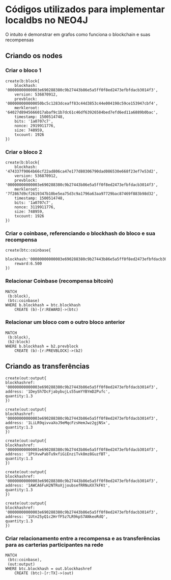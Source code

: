 # Códigos utilizados para implementar localdbs no NEO4J

O intuito é demonstrar em grafos como funciona o blockchain e suas recompensas


## Criando os nodes

### Criar o bloco 1
```
create(b:block{
    blockhash: '00000000000003e690288380c9b27443b86e5a5ff0f8ed2473efbfdacb3014f3',
    version: 536870912,
    prevblock: '000000000000050bc5c1283dceaff83c44d3853c44e004198c59ce153947cbf4',
    merkleroot: '64027d8945666017abaf9c1b7dc61c46df63926584bed7efd6ed11a6889b0bac',
    timestamp: 1500514748,
    bits: '1a0707c7',
    nonce: 2919911776,
    size: 748959,
    txcount: 1926
})
```

### Criar o bloco 2
```
create(b:block{
    blockhash: '474337f9064b66cf22ad806ca47e177d80306790dad086530e668f23ef7e53d2',
    version: 536870912,
    prevblock: '00000000000003e690288380c9b27443b86e5a5ff0f8ed2473efbfdacb3014f3',
    merkleroot: '7f2867d9cf2619347b10be5ea75d3c9a1796a63aa97729bac87469f883b98d32',
    timestamp: 1500514748,
    bits: '1a0707c7',
    nonce: 3119911776,
    size: 748959,
    txcount: 1926
})
```

### Criar o coinbase, referenciando o blockhash do bloco e sua recompensa
```
create(btc:coinbase{
	blockhash:'00000000000003e690288380c9b27443b86e5a5ff0f8ed2473efbfdacb3014f3',
	reward:6.500
})
```

### Relacionar Coinbase (recompensa bitcoin)
```
MATCH
 (b:block),
 (btc:coinbase)
WHERE b.blockhash = btc.blockhash
    CREATE (b)-[r:REWARD]->(btc)
```

### Relacionar um bloco com o outro bloco anterior
```
MATCH
 (b:block),
 (b2:block)
WHERE b.blockhash = b2.prevblock
    CREATE (b)-[r:PREVBLOCK]->(b2)
```

## Criando as transferências

```
create(out:output{
blockhashref: '00000000000003e690288380c9b27443b86e5a5ff0f8ed2473efbfdacb3014f3',
address: '1DeySh7DcFjabybujLs55umYYBYmD2Pufc',
quantity:1.3
})

create(out:output{
blockhashref: '00000000000003e690288380c9b27443b86e5a5ff0f8ed2473efbfdacb3014f3',
address: '1LiLR9qivvaXoJ9eMqcFzsHemJwz2gjNSx',
quantity:1.3
})

create(out:output{
blockhashref: '00000000000003e690288380c9b27443b86e5a5ff0f8ed2473efbfdacb3014f3',
address: '1PtXvwPabTu9xfiGiEnziTvk8mz8GuzfBT',
quantity:1.3
})

create(out:output{
blockhashref: '00000000000003e690288380c9b27443b86e5a5ff0f8ed2473efbfdacb3014f3',
address: '1AWCA6FuH2NTRoXjjoubsefRRNuXX7kFKt',
quantity:1.3
})

create(out:output{
blockhashref: '00000000000003e690288380c9b27443b86e5a5ff0f8ed2473efbfdacb3014f3',
address: '1Utn25yQ1c2HrfF5z7LR9kpS7ANkeoRdQ',
quantity:1.3
})
```

### Criar relacionamento entre a recompensa e as transferências para as carterias participantes na rede

```
MATCH
 (btc:coinbase),
 (out:output)
WHERE btc.blockhash = out.blockhashref
    CREATE (btc)-[r:TX]->(out)
```
